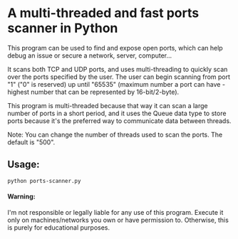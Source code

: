 # A multi-threaded and fast ports scanner in Python

This program can be used to find and expose open ports, which can help debug an issue or secure a network, server, computer...

It scans both TCP and UDP ports, and uses multi-threading to quickly scan over the ports specified by the user. The user can begin scanning from port "1" ("0" is reserved) up until "65535" (maximum number a port can have - highest number that can be represented by 16-bit/2-byte).

This program is multi-threaded because that way it can scan a large number of ports in a short period, and it uses the Queue data type to store ports because it's the preferred way to communicate data between threads.

Note: You can change the number of threads used to scan the ports. The default is "500".

## Usage:
```python ports-scanner.py```

#### Warning:
I'm not responsible or legally liable for any use of this program. Execute it only on machines/networks you own or have permission to. Otherwise, this is purely for educational purposes.
